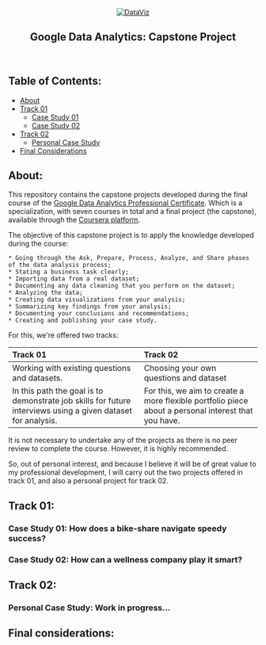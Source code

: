 <p align="center">
  <a href="https://github.com/marcoshsq/Marcos_Henrique_Portfolio">
    <img src="https://github.com/marcoshsq/GoogleDataAnalyticsCapstone/blob/main/Template/Grow%20with%20Google.jpg" alt="DataViz" width="" height="">
  </a>
</p>  
  <h2 align="center">Google Data Analytics: Capstone Project</h2>
</div>
<br>

<h2>Table of Contents:</h2>

- [About]()
- [Track 01]()
  - [Case Study 01]()
  - [Case Study 02]()
- [Track 02]()
  - [Personal Case Study]() 
- [Final Considerations]()

<h2>About:</h2>

This repository contains the capstone projects developed during the final course of the [Google Data Analytics Professional Certificate](https://grow.google/certificates/data-analytics/#?modal_active=none). Which is a specialization, with seven courses in total and a final project (the capstone), available through the [Coursera platform](https://www.coursera.org/professional-certificates/google-data-analytics?utm_source=google&utm_medium=institutions&utm_campaign=gwgsite&_ga=2.9421750.2040741674.1653285212-1302159354.1638532535).

The objective of this capstone project is to apply the knowledge developed during the course:

    * Going through the Ask, Prepare, Process, Analyze, and Share phases of the data analysis process;
    * Stating a business task clearly;
    * Importing data from a real dataset;
    * Documenting any data cleaning that you perform on the dataset;
    * Analyzing the data;
    * Creating data visualizations from your analysis;
    * Summarizing key findings from your analysis;
    * Documenting your conclusions and recommendations;
    * Creating and publishing your case study.

For this, we're offered two tracks:

| Track 01 | Track 02 |
| :-- | :-- |
| Working with existing questions and datasets. | Choosing your own questions and dataset |
| In this path the goal is to demonstrate job skills for future interviews using a given dataset for analysis. | For this, we aim to create a more flexible portfolio piece about a personal interest that you have. |

It is not necessary to undertake any of the projects as there is no peer review to complete the course. However, it is highly recommended.

So, out of personal interest, and because I believe it will be of great value to my professional development, I will carry out the two projects offered in track 01, and also a personal project for track 02.

##

<h2>Track 01:</h2>

<h3>Case Study 01: How does a bike-share navigate speedy success?</h3>

<h3>Case Study 02: How can a wellness company play it smart?</h3>

<h2>Track 02:</h2>

<h3>Personal Case Study: Work in progress...</h3>

<h2>Final considerations:</h2>
